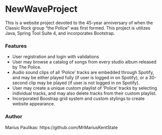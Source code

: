 <h1>NewWaveProject</h1>
<p>This is a website project devoted to the 45-year anniversary of when the Classic Rock group “the Police” was first formed. This project is utilizes Java, Spring Tool Suite 4, and incorporates  Bootstrap. </p>
<h3>Features</h3>
<ul>
  <li>User registration and login with validations
  <li>User may browse a catalog of songs from every studio album released by The Police.
  <li>Audio sound clips of all ‘Police’ tracks are embedded through Spotify, and may be either played fully (if user is logged in on Spotify), or a 30-second clip may be played (if user is not logged in on Spotify).
  <li>User may create a unique custom playlist of ‘Police’ tracks by selecting individual tracks, and may also delete tracks from their custom playlist.
  <li>Incorporated Boostrap grid system and custom stylings to create website appearance. 
</ul>
<h3>Author</h3>
<p>Marius Paulikas: https://github.com/MrMariusKentState

